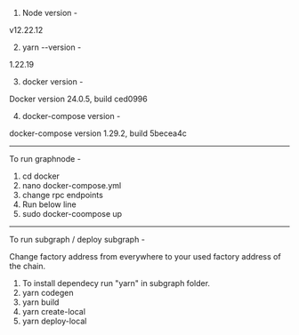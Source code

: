 1. Node version -

v12.22.12

2. yarn --version  -

1.22.19

3. docker version -

Docker version 24.0.5, build ced0996

4. docker-compose version -

docker-compose version 1.29.2, build 5becea4c

--------------------------------------------------------------
To run graphnode -
1. cd docker
2. nano docker-compose.yml
3. change rpc endpoints
4. Run below line
5. sudo docker-coompose up

-----------------------------------------------------------------
To run subgraph / deploy subgraph - 

Change factory address from everywhere to your used factory address of the chain.

1. To install dependecy run "yarn" in subgraph folder.
2. yarn codegen
3. yarn build
4. yarn create-local
5. yarn deploy-local
